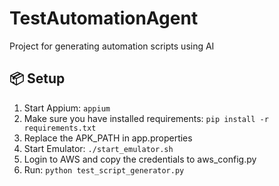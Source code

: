 # TestAutomationAgent

Project for generating automation scripts using AI
## 📦 Setup
1. Start Appium: `appium`
2. Make sure you have installed requirements: `pip install -r requirements.txt`
3. Replace the APK_PATH in app.properties
4. Start Emulator: `./start_emulator.sh`
5. Login to AWS and copy the credentials to aws_config.py
6. Run: `python test_script_generator.py`
